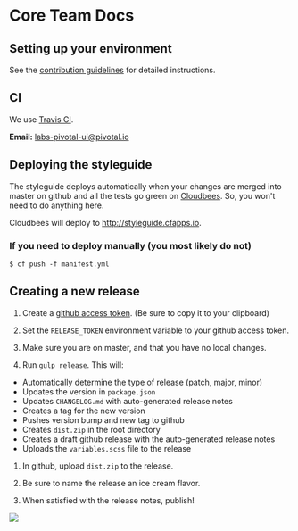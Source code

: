 # Core Team Docs

## Setting up your environment

See the [contribution guidelines](https://github.com/pivotal-cf/pivotal-ui/blob/master/CONTRIBUTING.md#setting-up-your-environment) for detailed instructions.

## CI

We use [Travis CI](https://magnum.travis-ci.com/pivotal-cf/pivotal-ui).

**Email:** labs-pivotal-ui@pivotal.io

## Deploying the styleguide

The styleguide deploys automatically when your changes are merged into master on github and all the tests go green on [Cloudbees](https://pivotal.ci.cloudbees.com/job/pivotal-ui-styleguide/). So, you won't need to do anything here.

Cloudbees will deploy to <http://styleguide.cfapps.io>.

### If you need to deploy manually (you most likely do not)

    $ cf push -f manifest.yml

## Creating a new release
1. Create a [github access token](https://help.github.com/articles/creating-an-access-token-for-command-line-use/).
(Be sure to copy it to your clipboard)

1. Set the `RELEASE_TOKEN` environment variable to your github access token.

1. Make sure you are on master, and that you have no local changes.

1. Run `gulp release`. This will:
  - Automatically determine the type of release (patch, major, minor)
  - Updates the version in `package.json`
  - Updates `CHANGELOG.md` with auto-generated release notes
  - Creates a tag for the new version
  - Pushes version bump and new tag to github
  - Creates `dist.zip` in the root directory
  - Creates a draft github release with the auto-generated release notes
  - Uploads the `variables.scss` file to the release

1. In github, upload `dist.zip` to the release.

1. Be sure to name the release an ice cream flavor.

1. When satisfied with the release notes, publish!

![](http://images2.fanpop.com/images/photos/3600000/Lucille-Animated-gif-arrested-development-3695222-275-155.gif)
